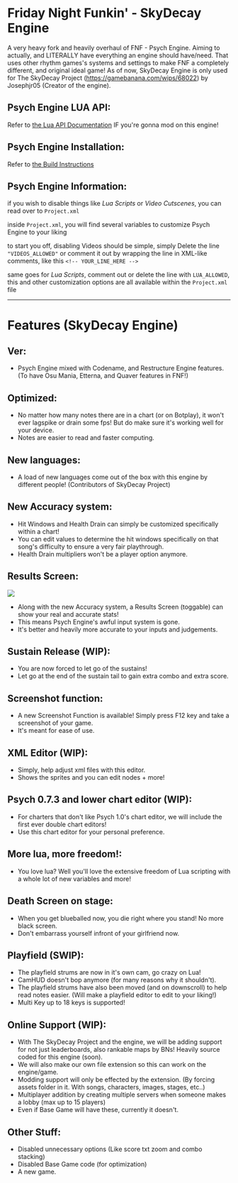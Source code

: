 # Friday Night Funkin' - SkyDecay Engine
A very heavy fork and heavily overhaul of FNF - Psych Engine. Aiming to actually, and LITERALLY have everything an engine should have/need. That uses other rhythm games's systems and settings to make FNF a completely different, and original ideal game! As of now, SkyDecay Engine is only used for The SkyDecay Project (https://gamebanana.com/wips/68022) by Josephjr05 (Creator of the engine).

## Psych Engine LUA API:

Refer to [the Lua API Documentation](https://shadowmario.github.io/psychengine.lua/) IF you're gonna mod on this engine!

## Psych Engine Installation:

Refer to [the Build Instructions](./BUILDING.md)

## Psych Engine Information:

if you wish to disable things like *Lua Scripts* or *Video Cutscenes*, you can read over to `Project.xml`

inside `Project.xml`, you will find several variables to customize Psych Engine to your liking

to start you off, disabling Videos should be simple, simply Delete the line `"VIDEOS_ALLOWED"` or comment it out by wrapping the line in XML-like comments, like this `<!-- YOUR_LINE_HERE -->`

same goes for *Lua Scripts*, comment out or delete the line with `LUA_ALLOWED`, this and other customization options are all available within the `Project.xml` file

_____________________________________

# Features (SkyDecay Engine)

## Ver:
* Psych Engine mixed with Codename, and Restructure Engine features.
(To have Osu Mania, Etterna, and Quaver features in FNF!)
  
## Optimized:
* No matter how many notes there are in a chart (or on Botplay), it won't ever lagspike or drain some fps! But do make sure it's working well for your device.
* Notes are easier to read and faster computing.

## New languages:
* A load of new languages come out of the box with this engine by different people! (Contributors of SkyDecay Project)

## New Accuracy system:

* Hit Windows and Health Drain can simply be customized specifically within a chart! 
* You can edit values to determine the hit windows specifically on that song's difficulty to ensure a very fair playthrough.
* Health Drain multipliers won't be a player option anymore.

## Results Screen:
![](https://github.com/user-attachments/assets/fce40633-e095-4f6b-a96a-d95bdb86e3fd)
* Along with the new Accuracy system, a Results Screen (toggable) can show your real and accurate stats!
* This means Psych Engine's awful input system is gone.
* It's better and heavily more accurate to your inputs and judgements.

## Sustain Release (WIP):
* You are now forced to let go of the sustains!
* Let go at the end of the sustain tail to gain extra combo and extra score.

## Screenshot function:
* A new Screenshot Function is available! Simply press F12 key and take a screenshot of your game.
* It's meant for ease of use.

## XML Editor (WIP):
* Simply, help adjust xml files with this editor.
* Shows the sprites and you can edit nodes + more!

## Psych 0.7.3 and lower chart editor (WIP):
* For charters that don't like Psych 1.0's chart editor, we will include the first ever double chart editors!
* Use this chart editor for your personal preference.

## More lua, more freedom!:
* You love lua? Well you'll love the extensive freedom of Lua scripting with a whole lot of new variables and more!

## Death Screen on stage:
* When you get blueballed now, you die right where you stand! No more black screen.
* Don't embarrass yourself infront of your girlfriend now.

## Playfield (SWIP):
* The playfield strums are now in it's own cam, go crazy on Lua!
* CamHUD doesn't bop anymore (for many reasons why it shouldn't).
* The playfield strums have also been moved (and on downscroll) to help read notes easier.
(Will make a playfield editor to edit to your liking!)
* Multi Key up to 18 keys is supported!

## Online Support (WIP):
* With The SkyDecay Project and the engine, we will be adding support for not just leaderboards, also rankable maps by BNs! Heavily source coded for this engine (soon).
* We will also make our own file extension so this can work on the engine/game.
* Modding support will only be effected by the extension. (By forcing assets folder in it. With songs, characters, images, stages, etc..)
* Multiplayer addition by creating multiple servers when someone makes a lobby (max up to 15 players)
* Even if Base Game will have these, currently it doesn't.

## Other Stuff:
* Disabled unnecessary options (Like score txt zoom and combo stacking)
* Disabled Base Game code (for optimization)
* A new game.
